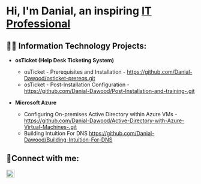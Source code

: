 <h1>Hi, I'm Danial, an inspiring <a href="https://www.linkedin.com/in/danial-dawood-54b363185/">IT Professional</a></h1>

<h2>👨‍💻 Information Technology Projects:</h2>

- <b>osTicket (Help Desk Ticketing System)</b>
  -  osTicket - Prerequisites and Installation - https://github.com/Danial-Dawood/osticket-prereqs.git
  - osTicket - Post-Installation Configuration - https://github.com/Danial-Dawood/Post-Installation-and-training-.git
  
- <b>Microsoft Azure</b>
  - Configuring On-premises Active Directory within Azure VMs - https://github.com/Danial-Dawood/Active-Directory-with-Azure-Virtual-Machines-.git
  - Building Intuition For DNS https://github.com/Danial-Dawood/Building-Intuition-For-DNS
    

<h2>🤳Connect with me:</h2>


[<img align="left" alt="Josh | LinkedIn" width="22px" src="https://cdn.jsdelivr.net/npm/simple-icons@v3/icons/linkedin.svg" />][linkedin]


[linkedin]: www.linkedin.com/in/danial-dawood-54b363185


